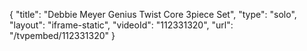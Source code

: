 {
    "title": "Debbie Meyer Genius Twist   Core 3piece Set",
    "type": "solo",
    "layout": "iframe-static",
    "videoId": "112331320",
    "url": "\/tvpembed\/112331320"
}